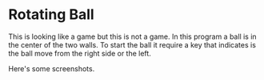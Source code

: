 # Rotating Ball
This is looking like a game but this is not a game. In this program a ball is in the center of the two walls.
To start the ball it require a key that indicates is the ball move from the right side or the left.

Here's some screenshots.

